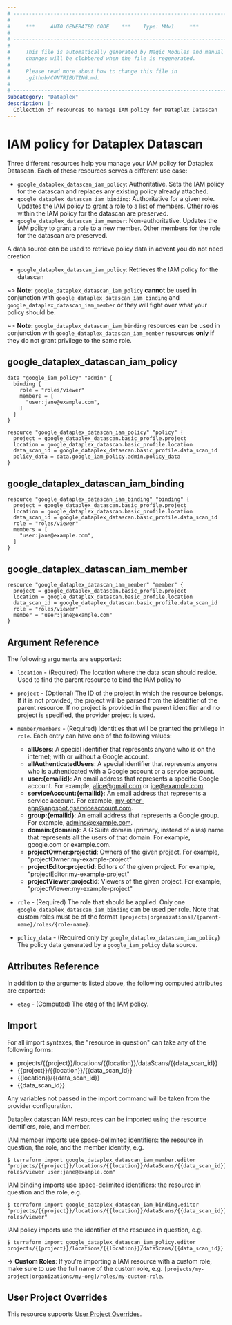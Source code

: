 ```yaml
---
# ----------------------------------------------------------------------------
#
#     ***     AUTO GENERATED CODE    ***    Type: MMv1     ***
#
# ----------------------------------------------------------------------------
#
#     This file is automatically generated by Magic Modules and manual
#     changes will be clobbered when the file is regenerated.
#
#     Please read more about how to change this file in
#     .github/CONTRIBUTING.md.
#
# ----------------------------------------------------------------------------
subcategory: "Dataplex"
description: |-
  Collection of resources to manage IAM policy for Dataplex Datascan
---
```


# IAM policy for Dataplex Datascan
Three different resources help you manage your IAM policy for Dataplex Datascan. Each of these resources serves a different use case:

* `google_dataplex_datascan_iam_policy`: Authoritative. Sets the IAM policy for the datascan and replaces any existing policy already attached.
* `google_dataplex_datascan_iam_binding`: Authoritative for a given role. Updates the IAM policy to grant a role to a list of members. Other roles within the IAM policy for the datascan are preserved.
* `google_dataplex_datascan_iam_member`: Non-authoritative. Updates the IAM policy to grant a role to a new member. Other members for the role for the datascan are preserved.

A data source can be used to retrieve policy data in advent you do not need creation

* `google_dataplex_datascan_iam_policy`: Retrieves the IAM policy for the datascan

~> **Note:** `google_dataplex_datascan_iam_policy` **cannot** be used in conjunction with `google_dataplex_datascan_iam_binding` and `google_dataplex_datascan_iam_member` or they will fight over what your policy should be.

~> **Note:** `google_dataplex_datascan_iam_binding` resources **can be** used in conjunction with `google_dataplex_datascan_iam_member` resources **only if** they do not grant privilege to the same role.



## google_dataplex_datascan_iam_policy

```hcl
data "google_iam_policy" "admin" {
  binding {
    role = "roles/viewer"
    members = [
      "user:jane@example.com",
    ]
  }
}

resource "google_dataplex_datascan_iam_policy" "policy" {
  project = google_dataplex_datascan.basic_profile.project
  location = google_dataplex_datascan.basic_profile.location
  data_scan_id = google_dataplex_datascan.basic_profile.data_scan_id
  policy_data = data.google_iam_policy.admin.policy_data
}
```

## google_dataplex_datascan_iam_binding

```hcl
resource "google_dataplex_datascan_iam_binding" "binding" {
  project = google_dataplex_datascan.basic_profile.project
  location = google_dataplex_datascan.basic_profile.location
  data_scan_id = google_dataplex_datascan.basic_profile.data_scan_id
  role = "roles/viewer"
  members = [
    "user:jane@example.com",
  ]
}
```

## google_dataplex_datascan_iam_member

```hcl
resource "google_dataplex_datascan_iam_member" "member" {
  project = google_dataplex_datascan.basic_profile.project
  location = google_dataplex_datascan.basic_profile.location
  data_scan_id = google_dataplex_datascan.basic_profile.data_scan_id
  role = "roles/viewer"
  member = "user:jane@example.com"
}
```


## Argument Reference

The following arguments are supported:

* `location` - (Required) The location where the data scan should reside.
 Used to find the parent resource to bind the IAM policy to

* `project` - (Optional) The ID of the project in which the resource belongs.
    If it is not provided, the project will be parsed from the identifier of the parent resource. If no project is provided in the parent identifier and no project is specified, the provider project is used.

* `member/members` - (Required) Identities that will be granted the privilege in `role`.
  Each entry can have one of the following values:
  * **allUsers**: A special identifier that represents anyone who is on the internet; with or without a Google account.
  * **allAuthenticatedUsers**: A special identifier that represents anyone who is authenticated with a Google account or a service account.
  * **user:{emailid}**: An email address that represents a specific Google account. For example, alice@gmail.com or joe@example.com.
  * **serviceAccount:{emailid}**: An email address that represents a service account. For example, my-other-app@appspot.gserviceaccount.com.
  * **group:{emailid}**: An email address that represents a Google group. For example, admins@example.com.
  * **domain:{domain}**: A G Suite domain (primary, instead of alias) name that represents all the users of that domain. For example, google.com or example.com.
  * **projectOwner:projectid**: Owners of the given project. For example, "projectOwner:my-example-project"
  * **projectEditor:projectid**: Editors of the given project. For example, "projectEditor:my-example-project"
  * **projectViewer:projectid**: Viewers of the given project. For example, "projectViewer:my-example-project"

* `role` - (Required) The role that should be applied. Only one
    `google_dataplex_datascan_iam_binding` can be used per role. Note that custom roles must be of the format
    `[projects|organizations]/{parent-name}/roles/{role-name}`.

* `policy_data` - (Required only by `google_dataplex_datascan_iam_policy`) The policy data generated by
  a `google_iam_policy` data source.

## Attributes Reference

In addition to the arguments listed above, the following computed attributes are
exported:

* `etag` - (Computed) The etag of the IAM policy.

## Import

For all import syntaxes, the "resource in question" can take any of the following forms:

* projects/{{project}}/locations/{{location}}/dataScans/{{data_scan_id}}
* {{project}}/{{location}}/{{data_scan_id}}
* {{location}}/{{data_scan_id}}
* {{data_scan_id}}

Any variables not passed in the import command will be taken from the provider configuration.

Dataplex datascan IAM resources can be imported using the resource identifiers, role, and member.

IAM member imports use space-delimited identifiers: the resource in question, the role, and the member identity, e.g.
```
$ terraform import google_dataplex_datascan_iam_member.editor "projects/{{project}}/locations/{{location}}/dataScans/{{data_scan_id}} roles/viewer user:jane@example.com"
```

IAM binding imports use space-delimited identifiers: the resource in question and the role, e.g.
```
$ terraform import google_dataplex_datascan_iam_binding.editor "projects/{{project}}/locations/{{location}}/dataScans/{{data_scan_id}} roles/viewer"
```

IAM policy imports use the identifier of the resource in question, e.g.
```
$ terraform import google_dataplex_datascan_iam_policy.editor projects/{{project}}/locations/{{location}}/dataScans/{{data_scan_id}}
```

-> **Custom Roles**: If you're importing a IAM resource with a custom role, make sure to use the
 full name of the custom role, e.g. `[projects/my-project|organizations/my-org]/roles/my-custom-role`.

## User Project Overrides

This resource supports [User Project Overrides](https://registry.terraform.io/providers/hashicorp/google/latest/docs/guides/provider_reference#user_project_override).
